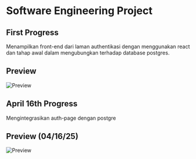 # Software Engineering Project
## First Progress
Menampilkan front-end dari laman authentikasi dengan menggunakan react dan tahap awal dalam mengubungkan terhadap database postgres.

## Preview
![Preview](https://drive.google.com/uc?id=17rLY-u_OgjTjYeuXctYgjMdkIlb1KHKP)

## April 16th Progress
Mengintegrasikan auth-page dengan postgre

## Preview (04/16/25)
![Preview](https://drive.google.com/uc?id=1lNSChUTlRaZPRT3Nyea66fISWEvuhQnl)